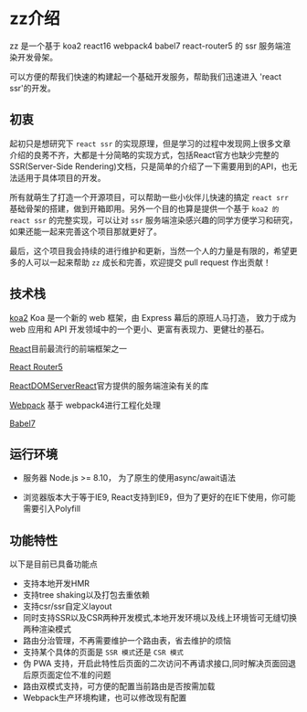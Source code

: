 # zz介绍

zz 是一个基于 koa2 react16  webpack4 babel7 react-router5 的 ssr 服务端渲染开发骨架。

可以方便的帮我们快速的构建起一个基础开发服务，帮助我们迅速进入 'react ssr'的开发。

##  初衷

起初只是想研究下 `react ssr` 的实现原理，但是学习的过程中发现网上很多文章介绍的良莠不齐，大都是十分简略的实现方式，包括React官方也缺少完整的SSR(Server-Side Rendering)文档，只是简单的介绍了一下需要用到的API，也无法适用于具体项目的开发。

所有就萌生了打造一个开源项目，可以帮助一些小伙伴儿快速的搞定 `react srr` 基础骨架的搭建，做到开箱即用。另外一个目的也算是提供一个基于  `koa2 的 react ssr` 的完整实现，可以让对 `ssr` 服务端渲染感兴趣的同学方便学习和研究，如果还能一起来完善这个项目那就更好了。


最后，这个项目我会持续的进行维护和更新，当然一个人的力量是有限的，希望更多的人可以一起来帮助 `zz` 成长和完善，欢迎提交 pull request 作出贡献！



## 技术栈

[koa2](https://koa.bootcss.com/) Koa 是一个新的 web 框架，由 Express 幕后的原班人马打造，
致力于成为 web 应用和 API 开发领域中的一个更小、更富有表现力、更健壮的基石。

[React](https://react.docschina.org/)目前最流行的前端框架之一

[React Router5](https://github.com/ReactTraining/react-router)

[ReactDOMServerReact](https://reactjs.org/docs/react-dom-server.html)官方提供的服务端渲染有关的库

[Webpack](https://www.webpackjs.com/)  基于 webpack4进行工程化处理

[Babel7](https://www.babeljs.cn/)




## 运行环境

* 服务器 Node.js >= 8.10， 为了原生的使用async/await语法

* 浏览器版本大于等于IE9, React支持到IE9，但为了更好的在IE下使用，你可能需要引入Polyfill

## 功能特性

以下是目前已具备功能点

* 支持本地开发HMR
* 支持tree shaking以及打包去重依赖
* 支持csr/ssr自定义layout
* 同时支持SSR以及CSR两种开发模式,本地开发环境以及线上环境皆可无缝切换两种渲染模式
* 路由分治管理，不再需要维护一个路由表，省去维护的烦恼
* 支持某个具体的页面是 `SSR 模式`还是 `CSR 模式`
* 伪 PWA 支持，开启此特性后页面的二次访问不再请求接口,同时解决页面回退后原页面定位不准的问题
* 路由双模式支持，可方便的配置当前路由是否按需加载
* Webpack生产环境构建，也可以修改现有配置



